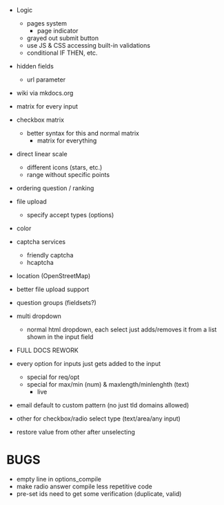 - Logic
	- pages system
		- page indicator
	- grayed out submit button
	- use JS & CSS accessing built-in validations
	- conditional IF THEN, etc.
- hidden fields
	- url parameter
- wiki via mkdocs.org
- matrix for every input
- checkbox matrix
	- better syntax for this and normal matrix
		- matrix for everything
- direct linear scale
	- different icons (stars, etc.)
	- range without specific points
- ordering question / ranking
- file upload
	- specify accept types (options)
- color
- captcha services
	- friendly captcha
	- hcaptcha
- location (OpenStreetMap)

- better file upload support
- question groups (fieldsets?)

- multi dropdown
	- normal html dropdown, each select just adds/removes it from a list shown in the input field

- FULL DOCS REWORK

- every option for inputs just gets added to the input
    - special for req/opt
    - special for max/min (num) & maxlength/minlenghth (text)
        - live

- email default to custom pattern (no just tld domains allowed)

- other for checkbox/radio select type (text/area/any input)
- restore value from other after unselecting

# BUGS

- empty line in options_compile
- make radio answer compile less repetitive code
- pre-set ids need to get some verification (duplicate, valid)
